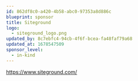 ```yaml
---
id: 862df8c0-a420-4b58-abc0-97353a8d886c
blueprint: sponsor
title: Siteground
logo:
  - siteground_logo.png
updated_by: 8c7ebfc4-94cb-4f6f-bcea-fa48faf79a68
updated_at: 1678547509
sponsor_level:
  - in-kind
---
```

https://www.siteground.com/